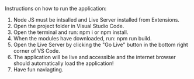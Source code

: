 Instructions on how to run the application:

1. Node JS must be intsalled and Live Server installed from Extensions.
2. Open the project folder in Visual Studio Code.
3. Open the terminal and run: npm i or npm install.
4. When the modules have downloaded, run: npm run build.
5. Open the Live Server by clicking the "Go Live" button in the bottom right corner of VS Code.
6. The application will be live and accessible and the internet browser should automatically load the application!
7. Have fun naviagting.
